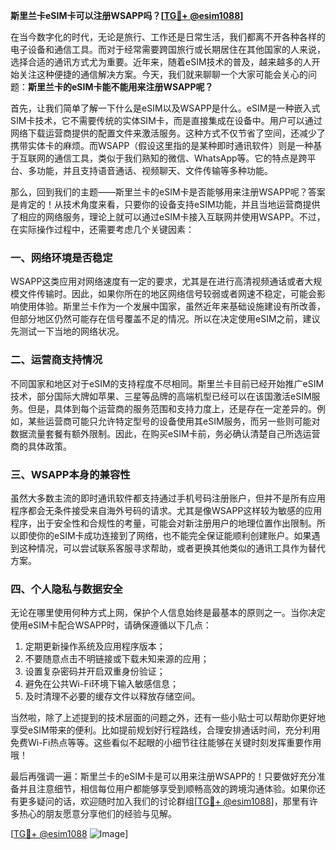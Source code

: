 **斯里兰卡eSIM卡可以注册WSAPP吗？[[TG💪+ @esim1088](https://t.me/s/esim1088)]**

在当今数字化的时代，无论是旅行、工作还是日常生活，我们都离不开各种各样的电子设备和通信工具。而对于经常需要跨国旅行或长期居住在其他国家的人来说，选择合适的通讯方式尤为重要。近年来，随着eSIM技术的普及，越来越多的人开始关注这种便捷的通信解决方案。今天，我们就来聊聊一个大家可能会关心的问题：**斯里兰卡的eSIM卡能不能用来注册WSAPP呢？**

首先，让我们简单了解一下什么是eSIM以及WSAPP是什么。eSIM是一种嵌入式SIM卡技术，它不需要传统的实体SIM卡，而是直接集成在设备中。用户可以通过网络下载运营商提供的配置文件来激活服务。这种方式不仅节省了空间，还减少了携带实体卡的麻烦。而WSAPP（假设这里指的是某种即时通讯软件）则是一种基于互联网的通信工具，类似于我们熟知的微信、WhatsApp等。它的特点是跨平台、多功能，并且支持语音通话、视频聊天、文件传输等多种功能。

那么，回到我们的主题——斯里兰卡的eSIM卡是否能够用来注册WSAPP呢？答案是肯定的！从技术角度来看，只要你的设备支持eSIM功能，并且当地运营商提供了相应的网络服务，理论上就可以通过eSIM卡接入互联网并使用WSAPP。不过，在实际操作过程中，还需要考虑几个关键因素：

### **一、网络环境是否稳定**
WSAPP这类应用对网络速度有一定的要求，尤其是在进行高清视频通话或者大规模文件传输时。因此，如果你所在的地区网络信号较弱或者网速不稳定，可能会影响使用体验。斯里兰卡作为一个发展中国家，虽然近年来基础设施建设有所改善，但部分地区仍然可能存在信号覆盖不足的情况。所以在决定使用eSIM之前，建议先测试一下当地的网络状况。

### **二、运营商支持情况**
不同国家和地区对于eSIM的支持程度不尽相同。斯里兰卡目前已经开始推广eSIM技术，部分国际大牌如苹果、三星等品牌的高端机型已经可以在该国激活eSIM服务。但是，具体到每个运营商的服务范围和支持力度上，还是存在一定差异的。例如，某些运营商可能只允许特定型号的设备使用其eSIM服务，而另一些则可能对数据流量套餐有额外限制。因此，在购买eSIM卡前，务必确认清楚自己所选运营商的具体政策。

### **三、WSAPP本身的兼容性**
虽然大多数主流的即时通讯软件都支持通过手机号码注册账户，但并不是所有应用程序都会无条件接受来自海外号码的请求。尤其是像WSAPP这样较为敏感的应用程序，出于安全性和合规性的考量，可能会对新注册用户的地理位置作出限制。所以即使你的eSIM卡成功连接到了网络，也不能完全保证能顺利创建账户。如果遇到这种情况，可以尝试联系客服寻求帮助，或者更换其他类似的通讯工具作为替代方案。

### **四、个人隐私与数据安全**
无论在哪里使用何种方式上网，保护个人信息始终是最基本的原则之一。当你决定使用eSIM卡配合WSAPP时，请确保遵循以下几点：
1. 定期更新操作系统及应用程序版本；
2. 不要随意点击不明链接或下载未知来源的应用；
3. 设置复杂密码并开启双重身份验证；
4. 避免在公共Wi-Fi环境下输入敏感信息；
5. 及时清理不必要的缓存文件以释放存储空间。

当然啦，除了上述提到的技术层面的问题之外，还有一些小贴士可以帮助你更好地享受eSIM带来的便利。比如提前规划好行程路线，合理安排通话时间，充分利用免费Wi-Fi热点等等。这些看似不起眼的小细节往往能够在关键时刻发挥重要作用哦！

最后再强调一遍：斯里兰卡的eSIM卡是可以用来注册WSAPP的！只要做好充分准备并且注意细节，相信每位用户都能够享受到顺畅高效的跨境沟通体验。如果你还有更多疑问的话，欢迎随时加入我们的讨论群组[[TG💪+ @esim1088](https://t.me/s/esim1088)]，那里有许多热心的朋友愿意分享他们的经验与见解。

[[TG💪+ @esim1088](https://t.me/s/esim1088) ![Image](https://i.postimg.cc/4NQfJmqS/Snipaste-2025-05-13-00-14-12.png)]